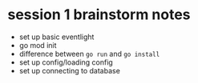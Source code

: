 # session 1 brainstorm notes
- set up basic eventlight
- go mod init
- difference between `go run` and `go install`
- set up config/loading config
- set up connecting to database
